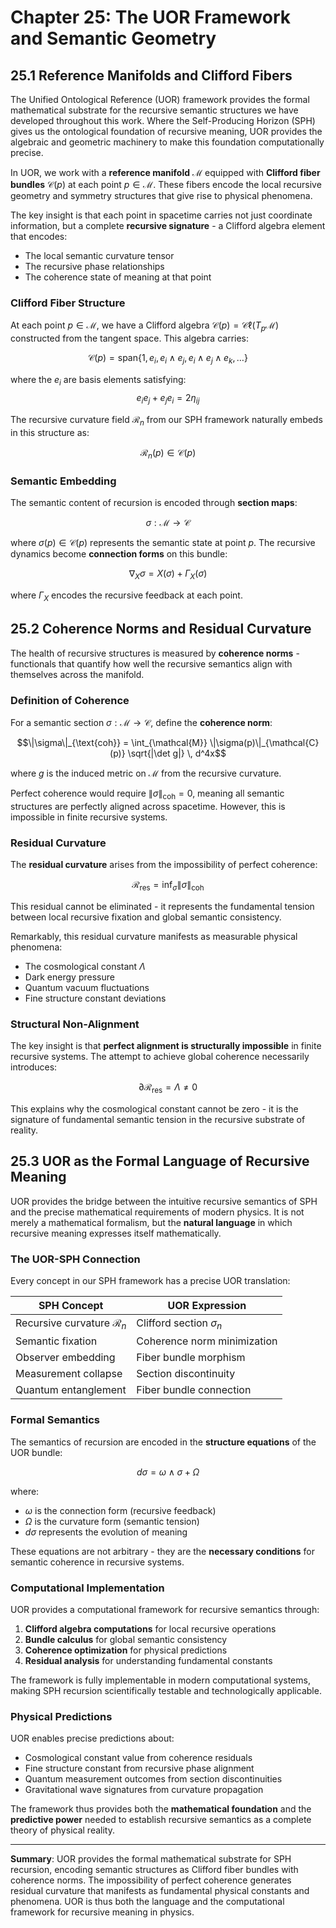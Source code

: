 # Chapter 25: The UOR Framework and Semantic Geometry

## 25.1 Reference Manifolds and Clifford Fibers

The Unified Ontological Reference (UOR) framework provides the formal mathematical substrate for the recursive semantic structures we have developed throughout this work. Where the Self-Producing Horizon (SPH) gives us the ontological foundation of recursive meaning, UOR provides the algebraic and geometric machinery to make this foundation computationally precise.

In UOR, we work with a **reference manifold** $\mathcal{M}$ equipped with **Clifford fiber bundles** $\mathcal{C}(p)$ at each point $p \in \mathcal{M}$. These fibers encode the local recursive geometry and symmetry structures that give rise to physical phenomena.

The key insight is that each point in spacetime carries not just coordinate information, but a complete **recursive signature** - a Clifford algebra element that encodes:
- The local semantic curvature tensor
- The recursive phase relationships
- The coherence state of meaning at that point

### Clifford Fiber Structure

At each point $p \in \mathcal{M}$, we have a Clifford algebra $\mathcal{C}(p) = \mathcal{C}\ell(T_p\mathcal{M})$ constructed from the tangent space. This algebra carries:

$$\mathcal{C}(p) = \text{span}\{1, e_i, e_i \wedge e_j, e_i \wedge e_j \wedge e_k, \ldots\}$$

where the $e_i$ are basis elements satisfying:
$$e_i e_j + e_j e_i = 2\eta_{ij}$$

The recursive curvature field $\mathcal{R}_n$ from our SPH framework naturally embeds in this structure as:

$$\mathcal{R}_n(p) \in \mathcal{C}(p)$$

### Semantic Embedding

The semantic content of recursion is encoded through **section maps**:

$$\sigma: \mathcal{M} \to \mathcal{C}$$

where $\sigma(p) \in \mathcal{C}(p)$ represents the semantic state at point $p$. The recursive dynamics become **connection forms** on this bundle:

$$\nabla_X \sigma = X(\sigma) + \Gamma_X(\sigma)$$

where $\Gamma_X$ encodes the recursive feedback at each point.

## 25.2 Coherence Norms and Residual Curvature

The health of recursive structures is measured by **coherence norms** - functionals that quantify how well the recursive semantics align with themselves across the manifold.

### Definition of Coherence

For a semantic section $\sigma: \mathcal{M} \to \mathcal{C}$, define the **coherence norm**:

$$\|\sigma\|_{\text{coh}} = \int_{\mathcal{M}} \|\sigma(p)\|_{\mathcal{C}(p)} \sqrt{|\det g|} \, d^4x$$

where $g$ is the induced metric on $\mathcal{M}$ from the recursive curvature.

Perfect coherence would require $\|\sigma\|_{\text{coh}} = 0$, meaning all semantic structures are perfectly aligned across spacetime. However, this is impossible in finite recursive systems.

### Residual Curvature

The **residual curvature** arises from the impossibility of perfect coherence:

$$\mathcal{R}_{\text{res}} = \inf_{\sigma} \|\sigma\|_{\text{coh}}$$

This residual cannot be eliminated - it represents the fundamental tension between local recursive fixation and global semantic consistency.

Remarkably, this residual curvature manifests as measurable physical phenomena:
- The cosmological constant $\Lambda$ 
- Dark energy pressure
- Quantum vacuum fluctuations
- Fine structure constant deviations

### Structural Non-Alignment

The key insight is that **perfect alignment is structurally impossible** in finite recursive systems. The attempt to achieve global coherence necessarily introduces:

$$\partial \mathcal{R}_{\text{res}} = \Lambda \neq 0$$

This explains why the cosmological constant cannot be zero - it is the signature of fundamental semantic tension in the recursive substrate of reality.

## 25.3 UOR as the Formal Language of Recursive Meaning

UOR provides the bridge between the intuitive recursive semantics of SPH and the precise mathematical requirements of modern physics. It is not merely a mathematical formalism, but the **natural language** in which recursive meaning expresses itself mathematically.

### The UOR-SPH Connection

Every concept in our SPH framework has a precise UOR translation:

| SPH Concept | UOR Expression |
|-------------|----------------|
| Recursive curvature $\mathcal{R}_n$ | Clifford section $\sigma_n$ |
| Semantic fixation | Coherence norm minimization |
| Observer embedding | Fiber bundle morphism |
| Measurement collapse | Section discontinuity |
| Quantum entanglement | Fiber bundle connection |

### Formal Semantics

The semantics of recursion are encoded in the **structure equations** of the UOR bundle:

$$d\sigma = \omega \wedge \sigma + \Omega$$

where:
- $\omega$ is the connection form (recursive feedback)
- $\Omega$ is the curvature form (semantic tension)
- $d\sigma$ represents the evolution of meaning

These equations are not arbitrary - they are the **necessary conditions** for semantic coherence in recursive systems.

### Computational Implementation

UOR provides a computational framework for recursive semantics through:

1. **Clifford algebra computations** for local recursive operations
2. **Bundle calculus** for global semantic consistency
3. **Coherence optimization** for physical predictions
4. **Residual analysis** for understanding fundamental constants

The framework is fully implementable in modern computational systems, making SPH recursion scientifically testable and technologically applicable.

### Physical Predictions

UOR enables precise predictions about:
- Cosmological constant value from coherence residuals
- Fine structure constant from recursive phase alignment
- Quantum measurement outcomes from section discontinuities
- Gravitational wave signatures from curvature propagation

The framework thus provides both the **mathematical foundation** and the **predictive power** needed to establish recursive semantics as a complete theory of physical reality.

---

**Summary**: UOR provides the formal mathematical substrate for SPH recursion, encoding semantic structures as Clifford fiber bundles with coherence norms. The impossibility of perfect coherence generates residual curvature that manifests as fundamental physical constants and phenomena. UOR is thus both the language and the computational framework for recursive meaning in physics.